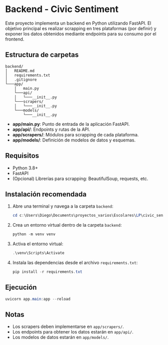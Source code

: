 # Backend - Civic Sentiment

Este proyecto implementa un backend en Python utilizando FastAPI. El objetivo principal es realizar scrapping en tres plataformas (por definir) y exponer los datos obtenidos mediante endpoints para su consumo por el frontend.

## Estructura de carpetas

```
backend/
│   README.md
│   requirements.txt
│   .gitignore
└───app/
    │   main.py
    └───api/
    │   └───__init__.py
    └───scrapers/
    │   └───__init__.py
    └───models/
        └───__init__.py
```

- **app/main.py**: Punto de entrada de la aplicación FastAPI.
- **app/api/**: Endpoints y rutas de la API.
- **app/scrapers/**: Módulos para scrapping de cada plataforma.
- **app/models/**: Definición de modelos de datos y esquemas.

## Requisitos
- Python 3.8+
- FastAPI
- (Opcional) Librerías para scrapping: BeautifulSoup, requests, etc.

## Instalación recomendada

1. Abre una terminal y navega a la carpeta `backend`:
    ```powershell
    cd c:\Users\Diego\Documents\proyectos_varios\Escolares\LP\civic_sentiment\backend
    ```

2. Crea un entorno virtual dentro de la carpeta `backend`:
    ```powershell
    python -m venv venv
    ```

3. Activa el entorno virtual:
    ```powershell
    .\venv\Scripts\Activate
    ```

4. Instala las dependencias desde el archivo `requirements.txt`:
    ```powershell
    pip install -r requirements.txt
    ```

## Ejecución

```powershell
uvicorn app.main:app --reload
```

## Notas
- Los scrapers deben implementarse en `app/scrapers/`.
- Los endpoints para obtener los datos estarán en `app/api/`.
- Los modelos de datos estarán en `app/models/`.

